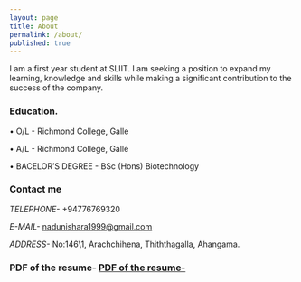 ```yaml
---
layout: page
title: About
permalink: /about/
published: true
---
```


I am a first year student at SLIIT. I am seeking a position to expand my learning, knowledge and skills while making a significant contribution to the success of the company. 

### Education.

• O/L - Richmond College, Galle 
 
• A/L - Richmond College, Galle 
 
• BACELOR’S DEGREE - BSc (Hons) Biotechnology 

### Contact me


_TELEPHONE-_ +94776769320 

_E-MAIL-_ [nadunishara1999@gmail.com](nadunishara1999@gmail.com)

_ADDRESS-_   No:146\1, 
           Arachchihena, 
           Thiththagalla, 
           Ahangama.
           
### PDF of the resume- [PDF of the resume-](https://courseweb.sliit.lk/pluginfile.php/346247/assignsubmission_file/submission_files/1112476/HS21910654_AGN%20ISHARA.pdf?forcedownload=1 "PDF of the resume-")